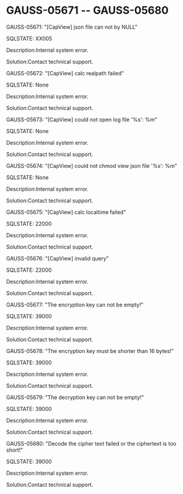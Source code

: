 # GAUSS-05671 -- GAUSS-05680<a name="EN-US_TOPIC_0302073115"></a>

GAUSS-05671: "\[CapView\] json file can not by NULL"

SQLSTATE: XX005

Description:Internal system error.

Solution:Contact technical support.

GAUSS-05672: "\[CapView\] calc realpath failed"

SQLSTATE: None

Description:Internal system error.

Solution:Contact technical support.

GAUSS-05673: "\[CapView\] could not open log file '%s': %m"

SQLSTATE: None

Description:Internal system error.

Solution:Contact technical support.

GAUSS-05674: "\[CapView\] could not chmod view json file '%s': %m"

SQLSTATE: None

Description:Internal system error.

Solution:Contact technical support.

GAUSS-05675: "\[CapView\] calc localtime failed"

SQLSTATE: 22000

Description:Internal system error.

Solution:Contact technical support.

GAUSS-05676: "\[CapView\] invalid query"

SQLSTATE: 22000

Description:Internal system error.

Solution:Contact technical support.

GAUSS-05677: "The encryption key can not be empty!"

SQLSTATE: 39000

Description:Internal system error.

Solution:Contact technical support.

GAUSS-05678: "The encryption key must be shorter than 16 bytes!"

SQLSTATE: 39000

Description:Internal system error.

Solution:Contact technical support.

GAUSS-05679: "The decryption key can not be empty!"

SQLSTATE: 39000

Description:Internal system error.

Solution:Contact technical support.

GAUSS-05680: "Decode the cipher text failed or the ciphertext is too short!"

SQLSTATE: 39000

Description:Internal system error.

Solution:Contact technical support.


